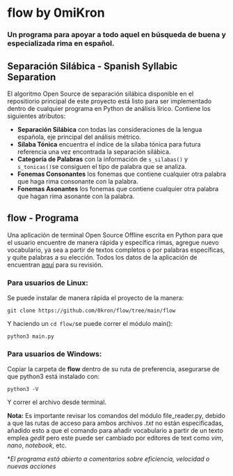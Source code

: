 # flow by 0miKron
### Un programa para apoyar a todo aquel en búsqueda de buena y especializada rima en español.

## Separación Silábica - Spanish Syllabic Separation
El algoritmo Open Source de separación silábica disponible en el repositiorio principal de este proyecto está listo para ser implementado dentro de cualquier programa en Python de análisis lírico. Contiene los siguientes atributos: 
- **Separación Silábica** con todas las consideraciones de la lengua española, eje principal del análisis métrico.
- **Sílaba Tónica** encuentra el índice de la sílaba tónica para futura referencia una vez encontrada la separación silábica. 
- **Categoría de Palabras** con la información de `s_silabas()` y `s_tonicas()`se consiguen el típo de palabra que se analiza. 
- **Fonemas Consonantes** los fonemas que contiene cualquier otra palabra que haga rima consonante con la palabra.
- **Fonemas Asonantes** los fonemas que contiene cualquier otra palabra que hagan rima asonante con la palabra. 

## flow - Programa
Una aplicación de terminal Open Source Offline escrita en Python para que el usuario encuentre de manera rápida y específica rimas, agregue nuevo vocabulario, ya sea a partir de textos completos o por palabras específicas, y quite palabras a su elección.
Todos los datos de la aplicación de encuentran [aquí](https://github.com/0kron/flow/tree/main/flow) para su revisión. 

### Para usuarios de Linux: 
Se puede instalar de manera rápida el proyecto de la manera: 

`git clone https://github.com/0kron/flow/tree/main/flow`

Y haciendo un `cd flow/`se puede correr el módulo main(): 

`python3 main.py`

### Para usuarios de Windows: 
Copiar la carpeta de **flow** dentro de su ruta de preferencia, asegurarse de que python3 está instalado con: 

`python3 -V` 

Y correr el archivo desde terminal. 

**Nota:** Es importante revisar los comandos del módulo file_reader.py, debido a que las rutas de acceso para ambos archivos *.txt* no están especificadas, añadido esto a que el comando para añadir vocabulario a partir de un texto emplea *gedit* pero este puede ser cambiado por editores de text como *vim*, *nano*, *notebook*, etc. 

**El programa está abierto a comentarios sobre eficiencia, velocidad o nuevas acciones* 

